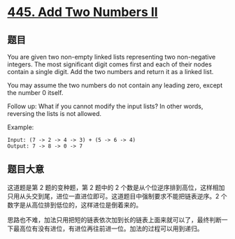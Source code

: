 # [445. Add Two Numbers II](https://leetcode.com/problems/add-two-numbers-ii/)

## 题目

You are given two non-empty linked lists representing two non-negative integers. The most significant digit comes first and each of their nodes contain a single digit. Add the two numbers and return it as a linked list.

You may assume the two numbers do not contain any leading zero, except the number 0 itself.

Follow up:
What if you cannot modify the input lists? In other words, reversing the lists is not allowed.

Example:

```text
Input: (7 -> 2 -> 4 -> 3) + (5 -> 6 -> 4)
Output: 7 -> 8 -> 0 -> 7
```

## 题目大意

这道题是第 2 题的变种题，第 2 题中的 2 个数是从个位逆序排到高位，这样相加只用从头交到尾，进位一直进位即可。这道题目中强制要求不能把链表逆序。2 个数字是从高位排到低位的，这样进位是倒着来的。

思路也不难，加法只用把短的链表依次加到长的链表上面来就可以了，最终判断一下最高位有没有进位，有进位再往前进一位。加法的过程可以用到递归。